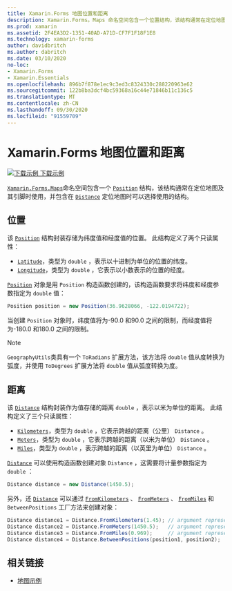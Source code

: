 ```yaml
---
title: Xamarin.Forms 地图位置和距离
description: Xamarin.Forms。Maps 命名空间包含一个位置结构，该结构通常在定位地图及其引脚时使用，还包含定位地图时可选择使用的距离结构。
ms.prod: xamarin
ms.assetid: 2F4EA3D2-1351-40AD-A71D-CF7F1F18F1E8
ms.technology: xamarin-forms
author: davidbritch
ms.author: dabritch
ms.date: 03/10/2020
no-loc:
- Xamarin.Forms
- Xamarin.Essentials
ms.openlocfilehash: 896b7f878e1ec9c3ed3c8324330c288220963e62
ms.sourcegitcommit: 122b8ba3dcf4bc59368a16c44e71846b11c136c5
ms.translationtype: MT
ms.contentlocale: zh-CN
ms.lasthandoff: 09/30/2020
ms.locfileid: "91559709"
---
```

# <a name="no-locxamarinforms-map-position-and-distance"></a>Xamarin.Forms 地图位置和距离

[![下载示例](~/media/shared/download.png) 下载示例](https://docs.microsoft.com/samples/xamarin/xamarin-forms-samples/workingwithmaps)

[`Xamarin.Forms.Maps`](xref:Xamarin.Forms.Maps)命名空间包含一个 [`Position`](xref:Xamarin.Forms.Maps.Position) 结构，该结构通常在定位地图及其引脚时使用，并包含在 [`Distance`](xref:Xamarin.Forms.Maps.Distance) 定位地图时可以选择使用的结构。

## <a name="position"></a>位置

该 [`Position`](xref:Xamarin.Forms.Maps.Position) 结构封装存储为纬度值和经度值的位置。 此结构定义了两个只读属性：

- [`Latitude`](xref:Xamarin.Forms.Maps.Position.Latitude)，类型为 `double` ，表示以十进制为单位的位置的纬度。
- [`Longitude`](xref:Xamarin.Forms.Maps.Position.Longitude)，类型为 `double` ，它表示以小数表示的位置的经度。

[`Position`](xref:Xamarin.Forms.Maps.Position) 对象是用 `Position` 构造函数创建的，该构造函数要求将纬度和经度参数指定为 `double` 值：

```csharp
Position position = new Position(36.9628066, -122.0194722);
```

当创建 `Position` 对象时，纬度值将为-90.0 和90.0 之间的限制，而经度值将为-180.0 和180.0 之间的限制。

> [!NOTE]
> `GeographyUtils`类具有一个 `ToRadians` 扩展方法，该方法将 `double` 值从度转换为弧度，并使用 `ToDegrees` 扩展方法将 `double` 值从弧度转换为度。

## <a name="distance"></a>距离

该 [`Distance`](xref:Xamarin.Forms.Maps.Distance) 结构封装作为值存储的距离 `double` ，表示以米为单位的距离。 此结构定义了三个只读属性：

- [`Kilometers`](xref:Xamarin.Forms.Maps.Distance.Kilometers)，类型为 `double` ，它表示跨越的距离（公里） `Distance` 。
- [`Meters`](xref:Xamarin.Forms.Maps.Distance.Meters)，类型为 `double` ，它表示跨越的距离（以米为单位） `Distance` 。
- [`Miles`](xref:Xamarin.Forms.Maps.Distance.Miles)，类型为 `double` ，表示跨越的距离（以英里为单位） `Distance` 。

[`Distance`](xref:Xamarin.Forms.Maps.Distance) 可以使用构造函数创建对象 `Distance` ，这需要将计量参数指定为 `double` ：

```csharp
Distance distance = new Distance(1450.5);
```

另外，还 [`Distance`](xref:Xamarin.Forms.Maps.Distance) 可以通过 [`FromKilometers`](xref:Xamarin.Forms.Maps.Distance.FromKilometers*) 、 [`FromMeters`](xref:Xamarin.Forms.Maps.Distance.FromMeters*) 、 [`FromMiles`](xref:Xamarin.Forms.Maps.Distance.FromMiles*) 和 `BetweenPositions` 工厂方法来创建对象：

```csharp
Distance distance1 = Distance.FromKilometers(1.45); // argument represents the number of kilometers
Distance distance2 = Distance.FromMeters(1450.5);   // argument represents the number of meters
Distance distance3 = Distance.FromMiles(0.969);     // argument represents the number of miles
Distance distance4 = Distance.BetweenPositions(position1, position2);
```

## <a name="related-links"></a>相关链接

- [地图示例](/samples/xamarin/xamarin-forms-samples/workingwithmaps)